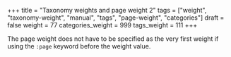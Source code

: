 +++
title = "Taxonomy weights and page weight 2"
tags = ["weight", "taxonomy-weight", "manual", "tags", "page-weight", "categories"]
draft = false
weight = 77
categories_weight = 999
tags_weight = 111
+++

The page weight does not have to be specified as the very first weight
if using the `:page` keyword before the weight value.
